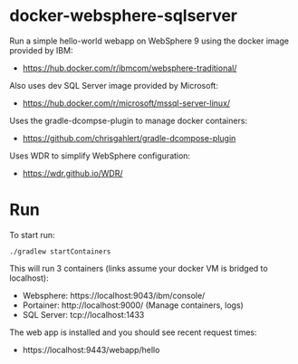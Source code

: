 # docker-websphere-sqlserver

Run a simple hello-world webapp on WebSphere 9 using the docker image provided by IBM:
- https://hub.docker.com/r/ibmcom/websphere-traditional/

Also uses dev SQL Server image provided by Microsoft:
- https://hub.docker.com/r/microsoft/mssql-server-linux/

Uses the gradle-dcompse-plugin to manage docker containers:
- https://github.com/chrisgahlert/gradle-dcompose-plugin

Uses WDR to simplify WebSphere configuration:
- https://wdr.github.io/WDR/

# Run

To start run:
```
./gradlew startContainers
```
This will run 3 containers (links assume your docker VM is bridged to localhost):
- Websphere: https://localhost:9043/ibm/console/
- Portainer: http://localhost:9000/ (Manage containers, logs)
- SQL Server: tcp://localhost:1433

The web app is installed and you should see recent request times:
- https://localhost:9443/webapp/hello
